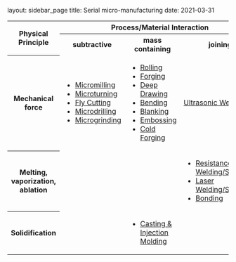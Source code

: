 layout: sidebar_page
title: Serial micro-manufacturing
date: 2021-03-31

<!--break--><table class="info fade">
  <tbody>
    <tr>
      <th rowspan="2">Physical Principle</th>
      <th colspan="4">Process/Material Interaction</td>
    </tr>
    <tr>
      <th>subtractive</th>
      <th>mass containing</th>
      <th>joining</th>
    </tr>
    <tr>
      <th>Mechanical force</th>
      <td>
      <ul class="flat">
      <li><a href="/content/Micromilling">Micromilling</a></li>
      <li class="darker"><a href="/content/Micro-turning">Microturning</a></li>
      <li><a href="/content/Fly-Cutting">Fly Cutting</a></li>
      <li class="darker"><a href="/content/Micro-drilling-0">Microdrilling</a></li>
      <li><a href="/content/Microgrinding">Microgrinding</a></li>
      </ul>
      </td>
      <td>
      <ul class="flat">
      <li><a href="/content/Rolling">Rolling</a></li>
      <li class="darker"><a href="/content/Forging">Forging</a></li>
      <li><a href="/content/Deep-drawing">Deep Drawing</a></li>
      <li class="darker"><a href="/content/Bending">Bending</a></li>
      <li><a href="/content/Blanking">Blanking</a></li>
      <li class="darker"><a href="/content/Embossing">Embossing</a></li>
      <li><a href="/content/Cold-Forging">Cold Forging</a></li>
      </ul>
      </td>
      <td><a href="/content/Ultrasonic-Welding">Ultrasonic Welding</a>
      </td>
    </tr>
    <tr>
      <th>Melting, vaporization, ablation</th>
      <td></td>
      <td></td>
      <td>
      <ul class="flat">
      <li><a href="/content/Resistance_weldingsoldering">Resistance Welding/Soldering</a></li>
      <li class="darker"><a href="/content/Resistance-WeldingSoldering">Laser Welding/Soldering</a></li>
      <li><a href="/content/Bonding-0">Bonding</a></li>
      </ul>
      </td>
    </tr>
    <tr>
      <th>Solidification</th>
      <td></td>
      <td>
      <ul class="flat">
      <li><a href="/content/MicrocastingInjection-Molding">Casting & Injection Molding</a></li>
      </ul>
      </td>
      <td></td>
    </tr>
  </tbody>
</table>